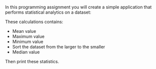 In this programming assignment you will create a simple application that performs statistical analytics on a dataset:

These calculations contains: 
- Mean value 
- Maximum value 
- Minimum value 
- Sort the dataset from the larger to the smaller
- Median value

Then print these statistics.
